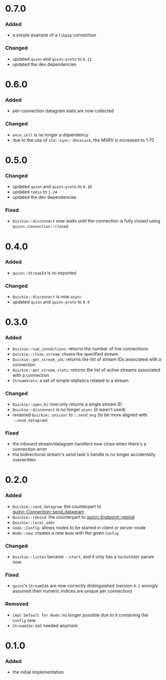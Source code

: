 # 0.7.0

### Added

- a simple example of a `libp2p` connection

### Changed

- updated `quinn` and `quinn-proto` to `0.11`
- updated the dev dependencies

# 0.6.0

### Added

- per-connection datagram stats are now collected

### Changed

- `once_cell` is no longer a dependency
- due to the use of `std::sync::OnceLock`, the MSRV is increased to 1.70

# 0.5.0

### Changed

- updated `quinn` and `quinn-proto` to `0.10`
- updated `tokio` to `1.24`
- updated the dev dependencies

### Fixed

- `Quickie::disconnect` now waits until the connection is fully closed using `quinn::Connection::closed`

# 0.4.0

### Added

- `quinn::StreamId` is re-exported

### Changed

- `Quickie::disconnect` is now `async`
- updated `quinn` and `quinn-proto` to `0.9`

# 0.3.0

### Added

- `Quickie::num_connections`: returns the number of live connections
- `Quickie::close_stream`: closes the specified stream
- `Quickie::get_stream_ids`: returns the list of stream IDs associated with a connection
- `Quickie::get_stream_stats`: returns the list of active streams associated with a connection
- `StreamStats`: a set of simple statistics related to a stream

### Changed

- `Quickie::open_bi` now only returns a single stream ID
- `Quickie::disconnect` is no longer `async` (it wasn't used)
- renamed `Quickie::unicast` to `::send_msg` (to be more aligned with `::send_datagram`)

### Fixed

- the inbound stream/datagram handlers now close when there's a connection error
- the bidirectional stream's send task's handle is no longer accidentally overwritten

# 0.2.0

### Added

- `Quickie::send_datagram`: the counterpart to [quinn::Connection::send_datagram](https://docs.rs/quinn/0.8.3/quinn/struct.Connection.html#method.send_datagram)
- `Quickie::rebind`: the counterpart to [quinn::Endpoint::rebind](https://docs.rs/quinn/0.8.3/quinn/struct.Endpoint.html#method.rebind)
- `Quickie::local_addr`
- `node::Config`: allows nodes to be started in client or server mode
- `Node::new`: creates a new `Node` with the given `Config`

### Changed

- `Quickie::listen` became `::start`, and it only has a `SocketAddr` param now

### Fixed

- `quinn`'s `StreamId`s are now correctly distinguished (version `0.1` wrongly assumed their numeric indices are unique per connection)

### Removed

- `impl Default for Node`: no longer possible due to it containing the `Config` now
- `StreamIdx`: not needed anymore

# 0.1.0

### Added

- the initial implementation
